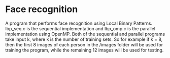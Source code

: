# Face recognition
A program that performs face recognition using Local Binary Patterns. lbp_seq.c is the sequential implementation and lbp_omp.c is the parallel implementation using OpenMP. 
Both of the sequential and parallel programs take input k, where k is the number of training sets. So for example if k = 8,  
then the first 8 images of each person in the /images folder will be used for training the program, while the remaining 12
images will be used for testing.
